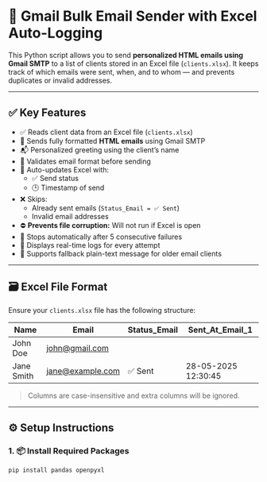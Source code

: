 # 📧 Gmail Bulk Email Sender with Excel Auto-Logging

This Python script allows you to send **personalized HTML emails using Gmail SMTP** to a list of clients stored in an Excel file (`clients.xlsx`). It keeps track of which emails were sent, when, and to whom — and prevents duplicates or invalid addresses.

---

## ✅ Key Features

- ✅ Reads client data from an Excel file (`clients.xlsx`)
- 💌 Sends fully formatted **HTML emails** using Gmail SMTP
- 📬 Personalized greeting using the client’s name
- 🧠 Validates email format before sending
- 📝 Auto-updates Excel with:
  - ✅ Send status
  - 🕒 Timestamp of send
- ❌ Skips:
  - Already sent emails (`Status_Email = ✅ Sent`)
  - Invalid email addresses
- ⛔ **Prevents file corruption:** Will not run if Excel is open
- 🛑 Stops automatically after 5 consecutive failures
- 🧾 Displays real-time logs for every attempt
- 🧷 Supports fallback plain-text message for older email clients

---

## 🗃️ Excel File Format

Ensure your `clients.xlsx` file has the following structure:

| Name         | Email              | Status_Email     | Sent_At_Email_1     |
|--------------|--------------------|------------------|----------------------|
| John Doe     | john@gmail.com     |                  |                      |
| Jane Smith   | jane@example.com   | ✅ Sent           | 28-05-2025 12:30:45  |

> Columns are case-insensitive and extra columns will be ignored.

---

## ⚙️ Setup Instructions

### 1. 📦 Install Required Packages

```bash
pip install pandas openpyxl
